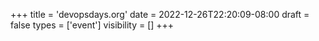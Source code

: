 +++
title = 'devopsdays.org'
date = 2022-12-26T22:20:09-08:00
draft = false
types = ['event']
visibility = []
+++
